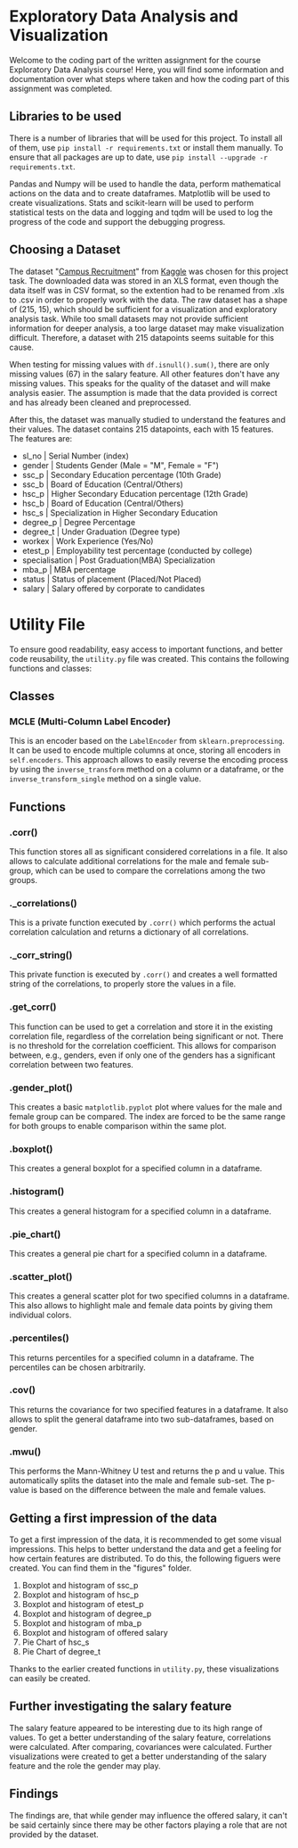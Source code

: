 # Exploratory Data Analysis and Visualization
Welcome to the coding part of the written assignment for the course Exploratory Data Analysis course! Here, you will find some information and documentation over what steps where taken and how the coding part of this assignment was completed.

## Libraries to be used
There is a number of libraries that will be used for this project. To install all of them, use `pip install -r requirements.txt` or install them manually. To ensure that all packages are up to date, use `pip install --upgrade -r requirements.txt`.

Pandas and Numpy will be used to handle the data, perform mathematical actions on the data and to create dataframes. Matplotlib will be used to create visualizations.
Stats and scikit-learn will be used to perform statistical tests on the data and logging and tqdm will be used to log the progress of the code and support the debugging progress.

## Choosing a Dataset
The dataset "[Campus Recruitment](https://www.kaggle.com/datasets/benroshan/factors-affecting-campus-placement?resource=download&select=Placement_Data_Full_Class.csv)" from [Kaggle](https://www.kaggle.com/) was chosen for this project task. The downloaded data was stored in an XLS format, even though the data itself was in CSV format, so the extention had to be renamed from .xls to .csv in order to properly work with the data. The raw dataset has a shape of (215, 15), which should be sufficient for a visualization and exploratory analysis task. While too small datasets may not provide sufficient information for deeper analysis, a too large dataset may make visualization difficult. Therefore, a dataset with 215 datapoints seems suitable for this cause.

When testing for missing values with `df.isnull().sum()`, there are only missing values (67) in the salary feature. All other features don't have any missing values. This speaks for the quality of the dataset and will make analysis easier. The assumption is made that the data provided is correct and has already been cleaned and preprocessed.

After this, the dataset was manually studied to understand the features and their values. The dataset contains 215 datapoints, each with 15 features. The features are:
- sl_no           | Serial Number (index)
- gender          | Students Gender (Male = "M", Female = "F")
- ssc_p           | Secondary Education percentage (10th Grade)
- ssc_b           | Board of Education (Central/Others)
- hsc_p           | Higher Secondary Education percentage (12th Grade)
- hsc_b           | Board of Education (Central/Others)
- hsc_s           | Specialization in Higher Secondary Education
- degree_p        | Degree Percentage
- degree_t        | Under Graduation (Degree type)
- workex          | Work Experience (Yes/No)
- etest_p         | Employability test percentage (conducted by college)
- specialisation  | Post Graduation(MBA) Specialization
- mba_p           | MBA percentage
- status          | Status of placement (Placed/Not Placed)
- salary          | Salary offered by corporate to candidates

# Utility File
To ensure good readability, easy access to important functions, and better code reusability, the `utility.py` file was created. This contains the following functions and classes:

## Classes
### MCLE (Multi-Column Label Encoder)
This is an encoder based on the `LabelEncoder` from `sklearn.preprocessing`. It can be used to encode multiple columns at once, storing all encoders in `self.encoders`. This approach allows to easily reverse the encoding process by using the `inverse_transform` method on a column or a dataframe, or the `inverse_transform_single` method on a single value.

## Functions
### .corr()
This function stores all as significant considered correlations in a file. It also allows to calculate additional correlations for the male and female sub-group, which can be used to compare the correlations among the two groups.

### ._correlations()
This is a private function executed by `.corr()` which performs the actual correlation calculation and returns a dictionary of all correlations.

### ._corr_string()
This private function is executed by `.corr()` and creates a well formatted string of the correlations, to properly store the values in a file.

### .get_corr()
This function can be used to get a correlation and store it in the existing correlation file, regardless of the correlation being significant or not. There is no threshold for the correlation coefficient. This allows for comparison between, e.g., genders, even if only one of the genders has a significant correlation between two features.

### .gender_plot()
This creates a basic `matplotlib.pyplot` plot where values for the male and female group can be compared. The index are forced to be the same range for both groups to enable comparison within the same plot.

### .boxplot()
This creates a general boxplot for a specified column in a dataframe.

### .histogram()
This creates a general histogram for a specified column in a dataframe.

### .pie_chart()
This creates a general pie chart for a specified column in a dataframe.

### .scatter_plot()
This creates a general scatter plot for two specified columns in a dataframe. This also allows to highlight male and female data points by giving them individual colors.

### .percentiles()
This returns percentiles for a specified column in a dataframe. The percentiles can be chosen arbitrarily.

### .cov()
This returns the covariance for two specified features in a dataframe. It also allows to split the general dataframe into two sub-dataframes, based on gender.

### .mwu()
This performs the Mann-Whitney U test and returns the p and u value. This automatically splits the dataset into the male and female sub-set. The p-value is based on the difference between the male and female values.

## Getting a first impression of the data
To get a first impression of the data, it is recommended to get some visual impressions. This helps to better understand the data and get a feeling for how certain features are distributed. To do this, the following figuers were created. You can find them in the "figures" folder.

1. Boxplot and histogram of ssc_p
2. Boxplot and histogram of hsc_p
3. Boxplot and histogram of etest_p
4. Boxplot and histogram of degree_p
5. Boxplot and histogram of mba_p
6. Boxplot and histogram of offered salary
7. Pie Chart of hsc_s
8. Pie Chart of degree_t

Thanks to the earlier created functions in `utility.py`, these visualizations can easily be created.

## Further investigating the salary feature
The salary feature appeared to be interesting due to its high range of values. To get a better understanding of the salary feature, correlations were calculated. After comparing, covariances were calculated. Further visualizations were created to get a better understanding of the salary feature and the role the gender may play.

## Findings
The findings are, that while gender may influence the offered salary, it can't be said certainly since there may be other factors playing a role that are not provided by the dataset.